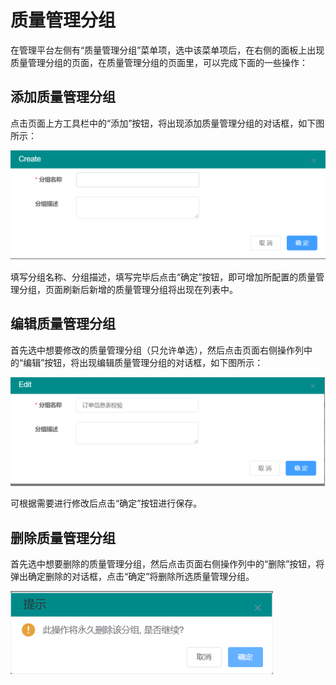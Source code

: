 # 质量管理分组

在管理平台左侧有“质量管理分组”菜单项，选中该菜单项后，在右侧的面板上出现质量管理分组的页面，在质量管理分组的页面里，可以完成下面的一些操作：

## 添加质量管理分组

点击页面上方工具栏中的“添加”按钮，将出现添加质量管理分组的对话框，如下图所示：

![](<../../.gitbook/assets/image (70).png>)

填写分组名称、分组描述，填写完毕后点击“确定”按钮，即可增加所配置的质量管理分组，页面刷新后新增的质量管理分组将出现在列表中。

## 编辑质量管理分组

首先选中想要修改的质量管理分组（只允许单选），然后点击页面右侧操作列中的“编辑”按钮，将出现编辑质量管理分组的对话框，如下图所示：

![](<../../.gitbook/assets/image (78).png>)

可根据需要进行修改后点击“确定”按钮进行保存。

## 删除质量管理分组

首先选中想要删除的质量管理分组，然后点击页面右侧操作列中的“删除”按钮，将弹出确定删除的对话框，点击“确定”将删除所选质量管理分组。

![](<../../.gitbook/assets/image (17).png>)
